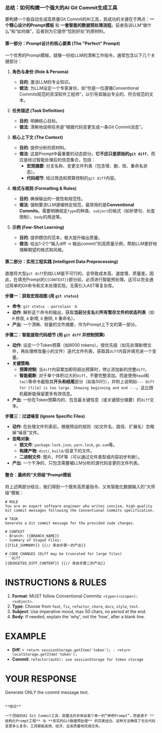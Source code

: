 ### **总结：如何构建一个强大的AI Git Commit生成工具**

要构建一个能自动生成高质量Git Commit的AI工具，其成功的关键在于两点：**一个精心设计的Prompt模板** 和 **一套智能的数据预处理流程**。前者告诉LLM“做什么”和“如何做”，后者则为它提供“恰到好处”的原材料。

#### **第一部分：Prompt设计的核心要素 (The "Perfect" Prompt)**

一个优秀的Prompt模板，就像一份给LLM的清晰工作指令，通常包含以下几个关键部分：

1.  **角色与身份 (Role & Persona)**
    *   **目的**: 激活LLM的专业知识。
    *   **做法**: 为LLM设定一个专家身份，如“你是一位遵循Conventional Commits规范的资深软件工程师”，以引导其输出专业的、符合规范的文本。

2.  **任务描述 (Task Definition)**
    *   **目的**: 明确核心目标。
    *   **做法**: 清晰地说明任务是“根据代码变更生成一条Git Commit消息”。

3.  **核心上下文 (The Context)**
    *   **目的**: 提供分析的原材料。
    *   **做法**: 这是Prompt中最重要的动态部分。**它不应只是原始的`git diff`**，而应是经过智能处理后的信息集合，包括：
        *   **宏观摘要**: 分支名称、变更文件列表（包含增、删、改、重命名状态）。
        *   **代码细节**: 经过筛选和预算控制的`git diff`内容。

4.  **格式与规则 (Formatting & Rules)**
    *   **目的**: 确保输出的一致性和规范性。
    *   **做法**: 强制要求LLM遵循特定规范，最常用的是**Conventional Commits**。需要明确规定`type`的种类、`subject`的格式（如祈使句、长度限制）、`body`的用途等。

5.  **示例 (Few-Shot Learning)**
    *   **目的**: 提供模仿的范本，极大提升输出质量。
    *   **做法**: 给出1-2个“输入diff -> 输出commit”的高质量示例，帮助LLM更好地理解期望的格式和风格。

#### **第二部分：实用工程实践 (Intelligent Data Preprocessing)**

直接将大型`git diff`扔给LLM是不可行的，会导致成本高、速度慢、质量差。因此，在填充Prompt的`{{CONTEXT}}`部分前，必须进行智能预处理。这可以完全通过简单的Git命令和文本处理实现，无需引入AST等复杂库。

**步骤一：获取宏观视图 (用 `git status`)**
*   **命令**: `git status --porcelain -b`
*   **动作**: 解析这个命令的输出，获取**当前分支名**和**所有暂存文件的状态列表**（如 `M` 修改, `A` 新增, `D` 删除, `R` 重命名）。
*   **产出**: 一个清晰、轻量的文件摘要，作为Prompt上下文的第一部分。

**步骤二：智能提取代码细节 (用 `git diff` 并控制预算)**
*   **动作**: 设定一个Token预算（如8000 tokens）。按优先级（如先处理新增文件，再处理修改量小的文件）迭代文件列表，获取其`diff`内容并填充进一个变量。
*   **关键策略**:
    *   **预算控制**: 当`diff`内容累加即将超出预算时，停止添加新的完整`diff`。
    *   **智能截断**: 对于单个体积过大的`diff`，不要完整添加。而是使用`head`和`tail`等命令截取其**开头和结尾**部分（如各50行），并附上说明如`--- Diff for [file] is too large. Showing beginning and end ---`。这比随机截断能保留更多有效信息。
*   **产出**: 一份在Token预算内的、包含最关键信息（或关键部分摘要）的`diff`文本。

**步骤三：过滤噪音 (Ignore Specific Files)**
*   **动作**: 在处理文件列表前，根据预设的规则（如文件名、路径、扩展名）忽略掉“噪音”文件。
*   **忽略对象**:
    *   **锁文件**: `package-lock.json`, `yarn.lock`, `go.sum`等。
    *   **构建产物**: `dist/`, `build/`目录下的文件。
    *   **二进制文件**: 图片、PDF等（可以通过文件类型或内容初步判断）。
*   **产出**: 一个干净的、只包含需要被LLM分析的源代码变更的文件列表。

#### **整合：最终的“大师级”Prompt模板**

将上述两部分结合，我们得到一个既有高质量指令、又有智能化数据输入的“大师级”模板：

```text
# ROLE
You are an expert software engineer who writes concise, high-quality Git commit messages following the Conventional Commits specification.

# TASK
Generate a Git commit message for the provided code changes.

# CONTEXT
- Branch: {{BRANCH_NAME}}
- Summary of Staged Files:
{{FILE_SUMMARY}} {{// 来自步骤一的产出}}

# CODE CHANGES (Diff may be truncated for large files)
```diff
{{BUDGETED_DIFF_CONTENT}} {{// 来自步骤二的产出}}
```

# INSTRUCTIONS & RULES
1.  **Format**: MUST follow Conventional Commits: `<type>(<scope>): <subject>`.
2.  **Type**: Choose from `feat`, `fix`, `refactor`, `chore`, `docs`, `style`, `test`.
3.  **Subject**: Use imperative mood, max 50 chars, no period at the end.
4.  **Body**: If needed, explain the 'why', not the 'how', after a blank line.

# EXAMPLE
- **Diff**: `+ return sessionStorage.getItem('token'); - return localStorage.getItem('token');`
- **Commit**: `refactor(auth): use sessionStorage for token storage`

# YOUR RESPONSE
Generate ONLY the commit message text.
```

**结论**

一个顶级的AI Git Commit工具，其魔法并非来自某个单一的“神奇Prompt”，而是源于 **结构化Prompt工程** 与 **务实的Git数据预处理** 的完美结合。这种方法确保了无论代码变更多么复杂，工具都能高效、经济、且高质量地完成任务。